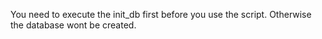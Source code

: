 You need to execute the init_db first before you use the script. Otherwise the database wont be created.
